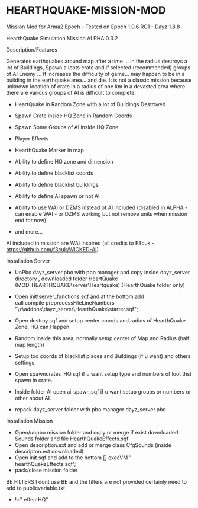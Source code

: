 # HEARTHQUAKE-MISSION-MOD


Mission Mod for Arma2 Epoch - Tested on Epoch 1.0.6 RC1 - Dayz 1.8.8

HearthQuake Simulation Mission ALPHA 0.3.2

Description/Features

Generates earthquakes around map after a time ... in the radius destroys a lot of Buildings,
Spawn a loots crate and if selected (recommended) groups of AI Enemy ... It increases the difficulty of game... may happen to be in a building in the earthquake area... and die.
It is not a classic mission because unknown location of crate in a radius of one km in a devasted area where there are various groups of AI is difficult to complete.

* HeartQuake in Random Zone with a lot of Buildings Destroyed
* Spawn Crate inside HQ Zone in Random Coords
* Spawn Some Groups of AI inside HQ Zone
* Player Effects 
* HearthQuake Marker in map

* Ability to define HQ zone and dimension 
* Ability to define blacklist coords  
* Ability to define blacklist buildings 
* Ability to define AI spawn or not AI 
* Ability to use WAI or DZMS instead of AI included 
    (disabled in ALPHA - can enable WAI - or DZMS working but not remove units when 
     mission end for now)      
* and more...

AI included in mission are WAI inspired 
(all credits to F3cuk - https://github.com/f3cuk/WICKED-AI)



Installation Server

* UnPbo dayz_server.pbo with pbo manager  and copy inside dayz_server directory , downloaded folder HeartQuake  (MOD_HEARTHQUAKE\server\Heartquake) (HearthQuake folder only)
* Open init\server_functions.sqf and at the bottom add  
     call compile preprocessFileLineNumbers "\z\addons\dayz_server\HearthQuake\starter.sqf";

* Open destroy.sqf and setup center coords and radius of HearthQuake Zone, HQ can Happen    
* Random inside this area, normally setup center of Map and Radius (half map length)
* Setup too coords of blacklist places and Buildings (if u want) and others settings.
* Open spawncrates_HQ.sqf if u want setup type and numbers of loot thst spawn in crate.
* Inside folder AI open ai_spawn.sqf if u want setup groups or numbers or other about AI.

* repack dayz_server folder with pbo manager  dayz_server.pbo

Installation Mission
* Open/unpbo mission folder and copy or merge if exist  downloaded Sounds folder and file
                HearthQuakeEffects.sqf
* Open description.ext and add or merge class CfgSounds (inside descripton.ext downloaded)
* Open init.sqf and add to the bottom  [] execVM ' hearthQuakeEffects.sqf';
* pack/close mission folder

BE FILTERS
I dont use BE and the filters are not provided
certainly need to add to publicvariable.txt
*  !=" effectHQ"
